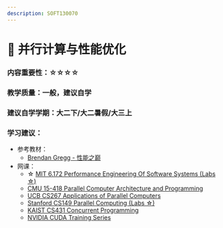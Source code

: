 ```yaml
---
description: SOFT130070
---
```


# 🚀 并行计算与性能优化

### 内容重要性：☆☆☆☆

### 教学质量：一般，建议自学

### 建议自学学期：大二下/大二暑假/大三上

### 学习建议：

* 参考教材：
  * [Brendan Gregg - 性能之巅](https://book.douban.com/subject/35934902/)
* 网课：
  * ☆ [MIT 6.172 Performance Engineering Of Software Systems (Labs ☆)](https://ocw.mit.edu/courses/6-172-performance-engineering-of-software-systems-fall-2018/)
  * [CMU 15-418 Parallel Computer Architecture and Programming](https://csdiy.wiki/%E5%B9%B6%E8%A1%8C%E4%B8%8E%E5%88%86%E5%B8%83%E5%BC%8F%E7%B3%BB%E7%BB%9F/CS149/)
  * [UCB CS267 Applications of Parallel Computers](https://www.bilibili.com/video/BV1qV411q7RS)
  * [Stanford CS149 Parallel Computing (Labs ☆)](https://gfxcourses.stanford.edu/cs149/fall23)
  * [KAIST CS431 Concurrent Programming](https://github.com/kaist-cp/cs431)
  * [NVIDIA CUDA Training Series](https://www.olcf.ornl.gov/cuda-training-series/)

